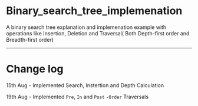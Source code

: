 # Binary_search_tree_implemenation

A binary search tree explanation and implemenation example with operations like Insertion, Deletion and Traversal( Both Depth-first order and Breadth-first order)



***

# Change log

15th Aug - Implemented Search, Instertion and Depth Calculation

19th Aug - Implemented `Pre`, `In` and `Post` `-Order` Traversals